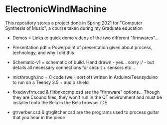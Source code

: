 # ElectronicWindMachine
This repository stores a project done in Spring 2021 for "Computer Synthesis of Music", a course taken during my Graduate education

- Demos = Links to quick demo videos of the two different "firmwares"...

- Presentation.pdf = Powerpoint of presentation given about process, technology, and why I did this

- Schematic-v1 = schematic of build. Hand drawn - yes... sorry :/ - but details all necessary connections for circuit + sensors etc...

- micthrough.ino = C code (well, sort of) written in Arduino/Teensyduino to run on a Teensy 3.5 + audio shield

- fixedwvfrm.csd & filtbnkdcmp.csd are the "firmware" options... Though they are Csound files, they won't run in the QT environment and must be installed onto the Bela in the Bela browser IDE

- gtrverber.csd & gtrglitcher.csd are the programs used to process guitar that you hear in the piece
